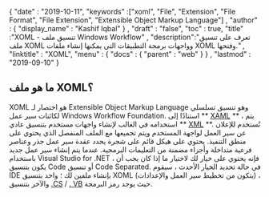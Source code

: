 {
  "date" : "2019-10-11",
  "keywords" :["xoml", "File", "Extension", "File Format", "File Extension", "Extensible Object Markup Language"] ,
  "author" : {
    "display_name" : "Kashif Iqbal"
} ,
  "draft" : "false",
  "toc" : true,
  "title" :"XOML - تنسيق ملف Windows Workflow" ,
  "description":"تعرف على تنسيق ملف XOML وواجهات برمجة التطبيقات التي يمكنها إنشاء ملفات XOML وفتحها." ,
  "linktitle" : "XOML",
  "menu" : {
    "docs" : {
      "parent" : "web"
}
} ,
  "lastmod" : "2019-09-10"
}

## ما هو ملف XOML؟

XOML هو اختصار لـ Extensible Object Markup Language وهو تنسيق تسلسلي لكائنات سير عمل Windows Workflow Foundation. استنادًا إلى ** [XAML](/ar/web/xaml/) ** ، يتم استخدامه في الغالب لإنشاء واجهات مستخدم بتنسيق عادي ** [XML](/ar/web/xml/) **. تُستخدم للإعلان عن سير العمل لواجهة المستخدم ويتم تجميعها مع الملف المنفصل الذي يحتوي على منطق التنفيذ. يحتوي على هيكل قائم على شجرة يحدد عقدة سير عمل جذر وعناصر فرعية متداخلة وأجزاء مضمنة من التعليمات البرمجية. عندما يتم إنشاء سير عمل جديد باستخدام Visual Studio for .NET ، فإنه يحتوي على خيار لك لاختيار ما إذا كان يجب أن يكون بتنسيق Code أو تنسيق Code Separated. في حالة تحديد الخيار الأحدث ، سيقوم IDE بإنشاء ملفين لك ؛ واحد بتنسيق XOML (يتكون من تخطيط سير العمل والإعدادات) ، والآخر بتنسيق [.CS](/ar/programming/cs/) / [. VB](/ar/programming/vb/) حيث يوجد رمز البرمجة.

